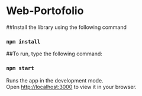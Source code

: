 ﻿# Web-Portofolio
 
##Install the library using the following command
### `npm install`

##To run, type the following command:
### `npm start`

Runs the app in the development mode.\
Open [http://localhost:3000](http://localhost:3000) to view it in your browser.
